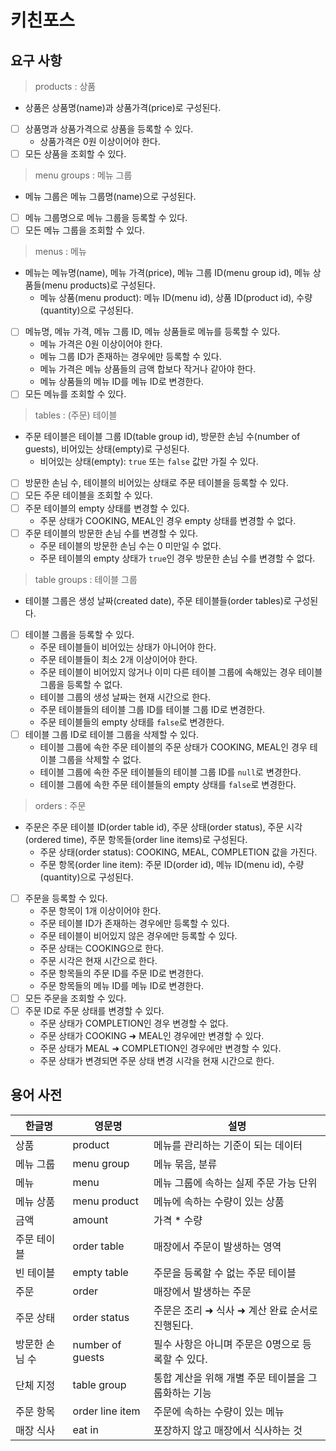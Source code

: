 # 키친포스

## 요구 사항

> products : 상품
- 상품은 상품명(name)과 상품가격(price)로 구성된다.
- [ ] 상품명과 상품가격으로 상품을 등록할 수 있다.
  - 상품가격은 0원 이상이어야 한다.
- [ ] 모든 상품을 조회할 수 있다.

> menu groups : 메뉴 그룹
- 메뉴 그룹은 메뉴 그룹명(name)으로 구성된다.
- [ ] 메뉴 그룹명으로 메뉴 그룹을 등록할 수 있다.
- [ ] 모든 메뉴 그룹을 조회할 수 있다.

> menus : 메뉴
- 메뉴는 메뉴명(name), 메뉴 가격(price), 메뉴 그룹 ID(menu group id), 메뉴 상품들(menu products)로 구성된다.
  - 메뉴 상품(menu product): 메뉴 ID(menu id), 상품 ID(product id), 수량(quantity)으로 구성된다.
- [ ] 메뉴명, 메뉴 가격, 메뉴 그룹 ID, 메뉴 상품들로 메뉴를 등록할 수 있다.
  - 메뉴 가격은 0원 이상이어야 한다.
  - 메뉴 그룹 ID가 존재하는 경우에만 등록할 수 있다.
  - 메뉴 가격은 메뉴 상품들의 금액 합보다 작거나 같아야 한다.
  - 메뉴 상품들의 메뉴 ID를 메뉴 ID로 변경한다.
- [ ] 모든 메뉴를 조회할 수 있다.

> tables : (주문) 테이블
- 주문 테이블은 테이블 그룹 ID(table group id), 방문한 손님 수(number of guests), 비어있는 상태(empty)로 구성된다.
    - 비어있는 상태(empty): `true` 또는 `false` 값만 가질 수 있다.
- [ ] 방문한 손님 수, 테이블의 비어있는 상태로 주문 테이블을 등록할 수 있다.
- [ ] 모든 주문 테이블을 조회할 수 있다.
- [ ] 주문 테이블의 empty 상태를 변경할 수 있다.
  - 주문 상태가 COOKING, MEAL인 경우 empty 상태를 변경할 수 없다.
- [ ] 주문 테이블의 방문한 손님 수를 변경할 수 있다.
  - 주문 테이블의 방문한 손님 수는 0 미만일 수 없다.
  - 주문 테이블의 empty 상태가 `true`인 경우 방문한 손님 수를 변경할 수 없다.

> table groups : 테이블 그룹
- 테이블 그룹은 생성 날짜(created date), 주문 테이블들(order tables)로 구성된다.
- [ ] 테이블 그룹을 등록할 수 있다.
  - 주문 테이블들이 비어있는 상태가 아니어야 한다.
  - 주문 테이블들이 최소 2개 이상이어야 한다.
  - 주문 테이블이 비어있지 않거나 이미 다른 테이블 그룹에 속해있는 경우 테이블 그룹을 등록할 수 없다.
  - 테이블 그룹의 생성 날짜는 현재 시간으로 한다.
  - 주문 테이블들의 테이블 그룹 ID를 테이블 그룹 ID로 변경한다.
  - 주문 테이블들의 empty 상태를 `false`로 변경한다.
- [ ] 테이블 그룹 ID로 테이블 그룹을 삭제할 수 있다. 
  - 테이블 그룹에 속한 주문 테이블의 주문 상태가 COOKING, MEAL인 경우 테이블 그룹을 삭제할 수 없다.
  - 테이블 그룹에 속한 주문 테이블들의 테이블 그룹 ID를 `null`로 변경한다.
  - 테이블 그룹에 속한 주문 테이블들의 empty 상태를 `false`로 변경한다.

> orders : 주문
- 주문은 주문 테이블 ID(order table id), 주문 상태(order status), 주문 시각(ordered time), 주문 항목들(order line items)로 구성된다.
  - 주문 상태(order status): COOKING, MEAL, COMPLETION 값을 가진다.
  - 주문 항목(order line item): 주문 ID(order id), 메뉴 ID(menu id), 수량(quantity)으로 구성된다.
- [ ] 주문을 등록할 수 있다.
  - 주문 항목이 1개 이상이어야 한다.
  - 주문 테이블 ID가 존재하는 경우에만 등록할 수 있다.
  - 주문 테이블이 비어있지 않은 경우에만 등록할 수 있다.
  - 주문 상태는 COOKING으로 한다.
  - 주문 시각은 현재 시간으로 한다.
  - 주문 항목들의 주문 ID를 주문 ID로 변경한다.
  - 주문 항목들의 메뉴 ID를 메뉴 ID로 변경한다.
- [ ] 모든 주문을 조회할 수 있다.
- [ ] 주문 ID로 주문 상태를 변경할 수 있다.
  - 주문 상태가 COMPLETION인 경우 변경할 수 없다.
  - 주문 상태가 COOKING ➜ MEAL인 경우에만 변경할 수 있다.
  - 주문 상태가 MEAL ➜ COMPLETION인 경우에만 변경할 수 있다.
  - 주문 상태가 변경되면 주문 상태 변경 시각을 현재 시간으로 한다.

## 용어 사전

| 한글명 | 영문명 | 설명 |
| --- | --- | --- |
| 상품 | product | 메뉴를 관리하는 기준이 되는 데이터 |
| 메뉴 그룹 | menu group | 메뉴 묶음, 분류 |
| 메뉴 | menu | 메뉴 그룹에 속하는 실제 주문 가능 단위 |
| 메뉴 상품 | menu product | 메뉴에 속하는 수량이 있는 상품 |
| 금액 | amount | 가격 * 수량 |
| 주문 테이블 | order table | 매장에서 주문이 발생하는 영역 |
| 빈 테이블 | empty table | 주문을 등록할 수 없는 주문 테이블 |
| 주문 | order | 매장에서 발생하는 주문 |
| 주문 상태 | order status | 주문은 조리 ➜ 식사 ➜ 계산 완료 순서로 진행된다. |
| 방문한 손님 수 | number of guests | 필수 사항은 아니며 주문은 0명으로 등록할 수 있다. |
| 단체 지정 | table group | 통합 계산을 위해 개별 주문 테이블을 그룹화하는 기능 |
| 주문 항목 | order line item | 주문에 속하는 수량이 있는 메뉴 |
| 매장 식사 | eat in | 포장하지 않고 매장에서 식사하는 것 |
